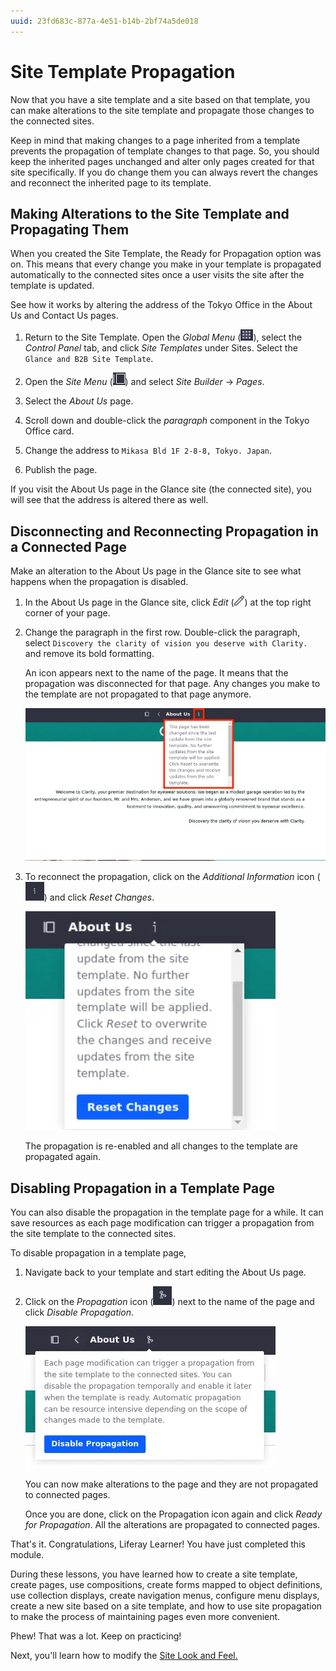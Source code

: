 ```yaml
---
uuid: 23fd683c-877a-4e51-b14b-2bf74a5de018
---
```

# Site Template Propagation

Now that you have a site template and a site based on that template, you can make alterations to the site template and propagate those changes to the connected sites.

Keep in mind that making changes to a page inherited from a template prevents the propagation of template changes to that page. So, you should keep the inherited pages unchanged and alter only pages created for that site specifically. If you do change them you can always revert the changes and reconnect the inherited page to its template.

## Making Alterations to the Site Template and Propagating Them

When you created the Site Template, the Ready for Propagation option was on. This means that every change you make in your template is propagated automatically to the connected sites once a user visits the site after the template is updated.

See how it works by altering the address of the Tokyo Office in the About Us and Contact Us pages.

1. Return to the Site Template. Open the *Global Menu* (![Global Menu](../../images/icon-applications-menu.png)), select the *Control Panel* tab, and click *Site Templates* under Sites. Select the `Glance and B2B Site Template`.

1. Open the *Site Menu* (![Site Menu](../../images/icon-product-menu.png)) and select *Site Builder* &rarr; *Pages*.

1. Select the *About Us* page.

1. Scroll down and double-click the *paragraph* component in the Tokyo Office card.

1. Change the address to `Mikasa Bld 1F 2-8-8, Tokyo. Japan`.

1. Publish the page.

If you visit the About Us page in the Glance site (the connected site), you will see that the address is altered there as well.

## Disconnecting and Reconnecting Propagation in a Connected Page

Make an alteration to the About Us page in the Glance site to see what happens when the propagation is disabled.

1. In the About Us page in the Glance site, click *Edit* (![Edit icon](../../images/icon-edit.png)) at the top right corner of your page.

1. Change the paragraph in the first row. Double-click the paragraph, select `Discovery the clarity of vision you deserve with Clarity.` and remove its bold formatting.

   An icon appears next to the name of the page. It means that the propagation was disconnected for that page. Any changes you make to the template are not propagated to that page anymore.

   ![The information icon indicates that the propagation is disconnected for that page. Use the Reset Changes button to re-enable the propagation.](./site-template-propagation/images/01.png)

1. To reconnect the propagation, click on the *Additional Information* icon (![Additional Information icon](../../images/icon-additional-information.png)) and click *Reset Changes*.

   ![Click Reset Changes to reconnect propagation.](./site-template-propagation/images/02.png)

   The propagation is re-enabled and all changes to the template are propagated again.

## Disabling Propagation in a Template Page

You can also disable the propagation in the template page for a while. It can save resources as each page modification can trigger a propagation from the site template to the connected sites.

To disable propagation in a template page,

1. Navigate back to your template and start editing the About Us page.

1. Click on the *Propagation* icon (![](../../images/icon-propagation.png)) next to the name of the page and click *Disable Propagation*.

   ![You can desable/enable propagation from your template page](./site-template-propagation/images/03.png)

   You can now make alterations to the page and they are not propagated to connected pages.

   Once you are done, click on the Propagation icon again and click *Ready for Propagation*. All the alterations are propagated to connected pages.

That's it. Congratulations, Liferay Learner! You have just completed this module.

During these lessons, you have learned how to create a site template, create pages, use compositions, create forms mapped to object definitions, use collection displays, create navigation menus, configure menu displays, create a new site based on a site template, and how to use site propagation to make the process of maintaining pages even more convenient.

Phew! That was a lot. Keep on practicing!

Next, you'll learn how to modify the [Site Look and Feel.]()
